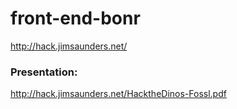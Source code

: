 # front-end-bonr

http://hack.jimsaunders.net/

### Presentation:
http://hack.jimsaunders.net/HacktheDinos-Fossl.pdf

